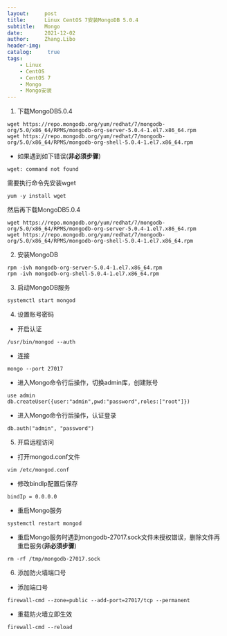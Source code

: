```yaml
---
layout:     post
title:      Linux CentOS 7安装MongoDB 5.0.4
subtitle:   Mongo
date:       2021-12-02
author:     Zhang.Libo
header-img:
catalog: 	 true
tags:
    - Linux
    - CentOS
    - CentOS 7
    - Mongo
    - Mongo安装
---
```



1.  下载MongoDB5.0.4
```shell
wget https://repo.mongodb.org/yum/redhat/7/mongodb-org/5.0/x86_64/RPMS/mongodb-org-server-5.0.4-1.el7.x86_64.rpm
wget https://repo.mongodb.org/yum/redhat/7/mongodb-org/5.0/x86_64/RPMS/mongodb-org-shell-5.0.4-1.el7.x86_64.rpm
```

* 如果遇到如下错误(**非必须步骤**)
```shell
wget: command not found
```

  需要执行命令先安装wget
```shell
yum -y install wget
```

  然后再下载MongoDB5.0.4
```shell
wget https://repo.mongodb.org/yum/redhat/7/mongodb-org/5.0/x86_64/RPMS/mongodb-org-server-5.0.4-1.el7.x86_64.rpm
wget https://repo.mongodb.org/yum/redhat/7/mongodb-org/5.0/x86_64/RPMS/mongodb-org-shell-5.0.4-1.el7.x86_64.rpm
```


2. 安装MongoDB
```shell
rpm -ivh mongodb-org-server-5.0.4-1.el7.x86_64.rpm
rpm -ivh mongodb-org-shell-5.0.4-1.el7.x86_64.rpm
```

3. 启动MongoDB服务
```shell
systemctl start mongod
```

4. 设置账号密码

* 开启认证
```shell
/usr/bin/mongod --auth
```

* 连接
```shell
mongo --port 27017
```

* 进入Mongo命令行后操作，切换admin库，创建账号
```shell
use admin
db.createUser({user:"admin",pwd:"password",roles:["root"]})
```

* 进入Mongo命令行后操作，认证登录
```shell
db.auth("admin", "password")
```

5. 开启远程访问

* 打开mongod.conf文件
```shell
vim /etc/mongod.conf
```

* 修改bindIp配置后保存
```shell
bindIp = 0.0.0.0
```

* 重启Mongo服务
```shell
systemctl restart mongod
```

* 重启Mongo服务时遇到mongodb-27017.sock文件未授权错误，删除文件再重启服务(**非必须步骤**)
```shell
rm -rf /tmp/mongodb-27017.sock
```


6. 添加防火墙端口号

* 添加端口号
```shell
firewall-cmd --zone=public --add-port=27017/tcp --permanent
```

* 重载防火墙立即生效
```shell
firewall-cmd --reload
```

